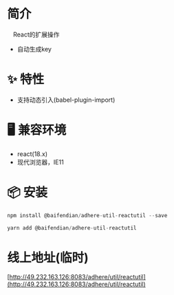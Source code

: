 # 简介
&ensp;&ensp;React的扩展操作

- 自动生成key

# ✨ 特性
- 支持动态引入(babel-plugin-import)

# 🖥 兼容环境
- react(18.x)
- 现代浏览器，IE11

# 📦 安装
```javascript
npm install @baifendian/adhere-util-reactutil --save
``` 

```javascript
yarn add @baifendian/adhere-util-reactutil
```

# 线上地址(临时)
[http://49.232.163.126:8083/adhere/util/reactutil](http://49.232.163.126:8083/adhere/util/reactutil)
